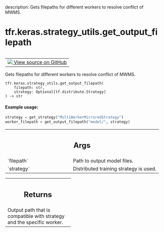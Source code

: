 description: Gets filepaths for different workers to resolve conflict of MWMS.

<div itemscope itemtype="http://developers.google.com/ReferenceObject">
<meta itemprop="name" content="tfr.keras.strategy_utils.get_output_filepath" />
<meta itemprop="path" content="Stable" />
</div>

# tfr.keras.strategy_utils.get_output_filepath

<!-- Insert buttons and diff -->

<table class="tfo-notebook-buttons tfo-api nocontent" align="left">
<td>
  <a target="_blank" href="https://github.com/tensorflow/ranking/tree/master/tensorflow_ranking/python/keras/strategy_utils.py#L117-L143">
    <img src="https://www.tensorflow.org/images/GitHub-Mark-32px.png" />
    View source on GitHub
  </a>
</td>
</table>

Gets filepaths for different workers to resolve conflict of MWMS.

<pre class="devsite-click-to-copy prettyprint lang-py tfo-signature-link">
<code>tfr.keras.strategy_utils.get_output_filepath(
    filepath: str,
    strategy: Optional[tf.distribute.Strategy]
) -> str
</code></pre>

<!-- Placeholder for "Used in" -->

#### Example usage:

```python
strategy = get_strategy("MultiWorkerMirroredStrategy")
worker_filepath = get_output_filepath("model/", strategy)
```

<!-- Tabular view -->
 <table class="responsive fixed orange">
<colgroup><col width="214px"><col></colgroup>
<tr><th colspan="2"><h2 class="add-link">Args</h2></th></tr>

<tr>
<td>
`filepath`
</td>
<td>
Path to output model files.
</td>
</tr><tr>
<td>
`strategy`
</td>
<td>
Distributed training strategy is used.
</td>
</tr>
</table>

<!-- Tabular view -->
 <table class="responsive fixed orange">
<colgroup><col width="214px"><col></colgroup>
<tr><th colspan="2"><h2 class="add-link">Returns</h2></th></tr>
<tr class="alt">
<td colspan="2">
Output path that is compatible with strategy and the specific worker.
</td>
</tr>

</table>
